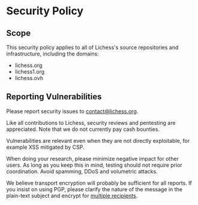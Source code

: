 # Security Policy

## Scope

This security policy applies to all of Lichess's source repositories
and infrastructure, including the domains:

* lichess.org
* lichess1.org
* lichess.ovh

## Reporting Vulnerabilities

Please report security issues to contact@lichess.org.

Like all contributions to Lichess, security reviews and pentesting are
appreciated. Note that we do not currently pay cash bounties.

Vulnerabilities are relevant even when they are not directly exploitable, for
example XSS mitigated by CSP.

When doing your research, please minimize negative impact for other users.
As long as you keep this in mind, testing should not require prior
coordination. Avoid spamming, DDoS and volumetric attacks.

We believe transport encryption will probably be sufficient for all reports.
If you insist on using PGP, please clarify the nature of the message in the
plain-text subject and encrypt for
[multiple recipients](https://lichess.org/.well-known/gpg.asc).
